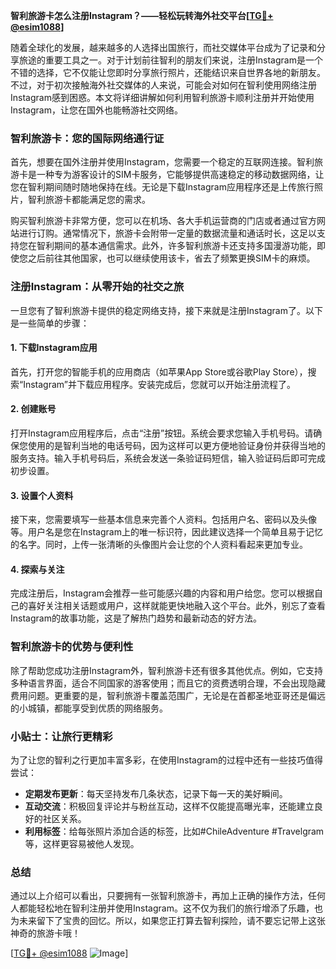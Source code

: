 **智利旅游卡怎么注册Instagram？——轻松玩转海外社交平台[[TG💪+ @esim1088](https://t.me/s/esim1088)]**

随着全球化的发展，越来越多的人选择出国旅行，而社交媒体平台成为了记录和分享旅途的重要工具之一。对于计划前往智利的朋友们来说，注册Instagram是一个不错的选择，它不仅能让您即时分享旅行照片，还能结识来自世界各地的新朋友。不过，对于初次接触海外社交媒体的人来说，可能会对如何在智利使用网络注册Instagram感到困惑。本文将详细讲解如何利用智利旅游卡顺利注册并开始使用Instagram，让您在国外也能畅游社交网络。

### **智利旅游卡：您的国际网络通行证**

首先，想要在国外注册并使用Instagram，您需要一个稳定的互联网连接。智利旅游卡是一种专为游客设计的SIM卡服务，它能够提供高速稳定的移动数据网络，让您在智利期间随时随地保持在线。无论是下载Instagram应用程序还是上传旅行照片，智利旅游卡都能满足您的需求。

购买智利旅游卡非常方便，您可以在机场、各大手机运营商的门店或者通过官方网站进行订购。通常情况下，旅游卡会附带一定量的数据流量和通话时长，这足以支持您在智利期间的基本通信需求。此外，许多智利旅游卡还支持多国漫游功能，即使您之后前往其他国家，也可以继续使用该卡，省去了频繁更换SIM卡的麻烦。

### **注册Instagram：从零开始的社交之旅**

一旦您有了智利旅游卡提供的稳定网络支持，接下来就是注册Instagram了。以下是一些简单的步骤：

#### **1. 下载Instagram应用**
首先，打开您的智能手机的应用商店（如苹果App Store或谷歌Play Store），搜索“Instagram”并下载应用程序。安装完成后，您就可以开始注册流程了。

#### **2. 创建账号**
打开Instagram应用程序后，点击“注册”按钮。系统会要求您输入手机号码。请确保您使用的是智利当地的电话号码，因为这样可以更方便地验证身份并获得当地的服务支持。输入手机号码后，系统会发送一条验证码短信，输入验证码后即可完成初步设置。

#### **3. 设置个人资料**
接下来，您需要填写一些基本信息来完善个人资料。包括用户名、密码以及头像等。用户名是您在Instagram上的唯一标识符，因此建议选择一个简单且易于记忆的名字。同时，上传一张清晰的头像图片会让您的个人资料看起来更加专业。

#### **4. 探索与关注**
完成注册后，Instagram会推荐一些可能感兴趣的内容和用户给您。您可以根据自己的喜好关注相关话题或用户，这样就能更快地融入这个平台。此外，别忘了查看Instagram的故事功能，这是了解热门趋势和最新动态的好方法。

### **智利旅游卡的优势与便利性**

除了帮助您成功注册Instagram外，智利旅游卡还有很多其他优点。例如，它支持多种语言界面，适合不同国家的游客使用；而且它的资费透明合理，不会出现隐藏费用问题。更重要的是，智利旅游卡覆盖范围广，无论是在首都圣地亚哥还是偏远的小城镇，都能享受到优质的网络服务。

### **小贴士：让旅行更精彩**

为了让您的智利之行更加丰富多彩，在使用Instagram的过程中还有一些技巧值得尝试：
- **定期发布更新**：每天坚持发布几条状态，记录下每一天的美好瞬间。
- **互动交流**：积极回复评论并与粉丝互动，这样不仅能提高曝光率，还能建立良好的社区关系。
- **利用标签**：给每张照片添加合适的标签，比如#ChileAdventure #Travelgram等，这样更容易被他人发现。

### **总结**

通过以上介绍可以看出，只要拥有一张智利旅游卡，再加上正确的操作方法，任何人都能轻松地在智利注册并使用Instagram。这不仅为我们的旅行增添了乐趣，也为未来留下了宝贵的回忆。所以，如果您正打算去智利探险，请不要忘记带上这张神奇的旅游卡哦！

[[TG💪+ @esim1088](https://t.me/s/esim1088) ![Image](https://i.postimg.cc/4NQfJmqS/Snipaste-2025-05-13-00-14-12.png)]
